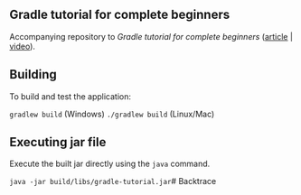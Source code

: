 ## Gradle tutorial for complete beginners

Accompanying repository to *Gradle tutorial for complete beginners* ([article](https://tomgregory.com/gradle-tutorial-for-complete-beginners) | [video](https://youtu.be/-dtcEMLNmn0)).

## Building

To build and test the application:

`gradlew build` (Windows)
`./gradlew build` (Linux/Mac)

## Executing jar file

Execute the built jar directly using the `java` command.

`java -jar build/libs/gradle-tutorial.jar`# Backtrace
